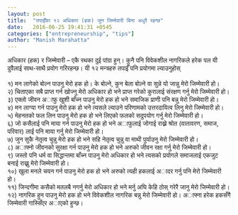 ```yaml
---
layout: post
title:  "तपाईँका १२ अधिकार (हक) जुन जिम्मेवारी बिना अधुरै रहन्छ"
date:   2016-06-25 19:41:31 +0545
categories: ["entrepreneurship", "tips"]
author: "Manish Marahatta"
---
```

अधिकार (हक) र जिम्मेवारी – एकै रथका दुई पांग्रा हुन्। कुनै पनि विवेकशील नागरिकले हरेक पल यी दुवैलाई साथ-साथै प्रयोग गरिरहन्छ। यी १२ मन्त्रहरु तपाईँ पनि प्रयोगमा ल्याउनुहोस् <br><br>
    १) मन लागेको बोल्न पाउनु मेरो हक हो। के बोल्ने, कुन बेला बोल्ने वा सुन्ने यो जान्नु मेरो जिम्मेवारी हो।<br>
    २) चिताएका सबै प्राप्त गर्न खोज्नु मेरो अधिकार हो भने प्राप्त गरेको कुरालाई संरक्षण गर्नु मेरो जिम्मेवारी हो।<br>
    ३) एक्लो जीवन अाफु खुशी बाँच्न पाउनु मेरो हक हो भने समाजिक प्राणी पनि बन्नु मेरो जिम्मेवारी हो।<br>
    ४) मन लाग्या गर्न पाउनु मेरो हक हो भने त्यसले ल्याउने परिणामको उत्तरदायित्व लिनु मेरो जिम्मेवारी हो।<br>
    ५) मेहनतको फल लिन पाउनु मेरो हक हो भने लिएको फलको सदुपयोग गर्नु मेरो जिम्मेवारी हो।<br>
    ६) जो कसैलाई पनि माया गर्न पाउनु मेरो हक हो भने अाफुलाई जोगाई राख्ने श्रोत (वातावरण, समाज, परिवार) लाई पनि माया गर्नु मेरो जिम्मेवारी हो।<br>
    ७) जुन सुकै नेतृत्व चुन्नु मेरो हक हो भने सहि नेतृत्व चुन्नु वा माथी पुर्याउनु मेरो जिम्मेवारी हो।<br>
    ८) अाफ्नो जीवनको सुरक्षा गर्न पाउनु मेरो हक हो भने अरुको जीवन रक्षा गर्नु मेरो जिम्मेवारी हो।<br>
    ९) जस्तो पनि धर्म वा सिद्धान्तमा बाँच्न पाउनु मेरो अधिकार हो भने त्यसको प्रयोगले समाजलाई एकजुट बनाई राख्नु मेरो जिम्मेवारी हो।<br>
    १०) खुला मनले चयन गर्न पाउनु मेरो हक हो भने अरुको त्यही हकलाई अादर गर्नु पनि मेरो जिम्मेवारी हो।<br>
    ११) जिन्दगीमा कसैको मतलबै नगर्नु मेरो अधिकार हो भने मर्नु अघि केहि ठोस् गरेरै जानु मेरो जिम्मेवारी हो।<br>
    १२) नागरिक हुन पाउनु मेरो हक हो भने विवेकशील नागरिक बन्नु मेरो जिम्मेवारी हो।
    अाफ्ना हरेक हकसँगै जिम्मेवारी गास्सिँएर अाएको हुन्छ।<br>
